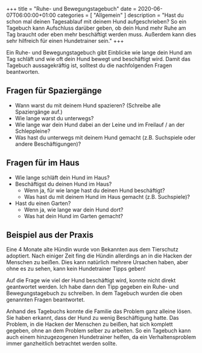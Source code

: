 +++
title =  "Ruhe- und Bewegungstagebuch"
date = 2020-06-07T06:00:00+01:00
categories = [
    "Allgemein"
]
description = "Hast du schon mal deinen Tagesablauf mit deinem Hund aufgeschrieben? So ein Tagebuch kann Aufschluss darüber geben, ob dein Hund mehr Ruhe am Tag braucht oder eben mehr beschäftigt werden muss. Außerdem kann dies sehr hilfreich für einen Hundetrainer sein."
+++

Ein Ruhe- und Bewegungstagebuch gibt Einblicke wie lange dein Hund am Tag schläft und wie oft dein Hund bewegt und beschäftigt wird. Damit das Tagebuch aussagekräftig ist, solltest du die nachfolgenden Fragen beantworten.

## Fragen für Spaziergänge
- Wann warst du mit deinem Hund spazieren? (Schreibe alle Spaziergänge auf.)
- Wie lange warst du unterwegs?
- Wie lange war dein Hund dabei an der Leine und im Freilauf / an der Schleppleine?
- Was hast du unterwegs mit deinem Hund gemacht (z.B. Suchspiele oder andere Beschäftigungen)?

## Fragen für im Haus
- Wie lange schläft dein Hund im Haus?
- Beschäftigst du deinen Hund im Haus?
  - Wenn ja, für wie lange hast du deinen Hund beschäftigt?
  - Was hast du mit deinem Hund im Haus gemacht (z.B. Suchspiele)?
- Hast du einen Garten?
  - Wenn ja, wie lange war dein Hund dort?
  - Was hat dein Hund im Garten gemacht?

## Beispiel aus der Praxis
Eine 4 Monate alte Hündin wurde von Bekannten aus dem Tierschutz adoptiert. Nach einiger Zeit fing die Hündin allerdings an in die Hacken der Menschen zu beißen. Dies kann natürlich mehrere Ursachen haben, aber ohne es zu sehen, kann kein Hundetrainer Tipps geben!  

Auf die Frage wie viel der Hund beschäftigt wird, konnte nicht direkt geantwortet werden. Ich habe dann den Tipp gegeben ein Ruhe- und Bewegungstagebuch zu schreiben. In dem Tagebuch wurden die oben genannten Fragen beantwortet.  

Anhand des Tagebuchs konnte die Familie das Problem ganz alleine lösen. Sie haben erkannt, dass der Hund zu wenig Beschäftigung hatte. Das Problem, in die Hacken der Menschen zu beißen, hat sich komplett gegeben, ohne an dem Problem selber zu arbeiten. So ein Tagebuch kann auch einem hinzugezogenen Hundetrainer helfen, da ein Verhaltensproblem immer ganzheitlich betrachtet werden sollte.
